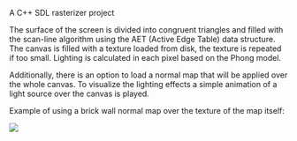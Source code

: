 A C++ SDL rasterizer project

The surface of the screen is divided into congruent triangles and filled with the scan-line algorithm using the AET (Active Edge Table) data structure. The canvas is filled with a texture loaded from disk, the texture is repeated if too small. Lighting is calculated in each pixel based on the Phong model.

Additionally, there is an option to load a normal map that will be applied over the whole canvas. To visualize the lighting effects a simple animation of a light source over the canvas is played.

Example of using a brick wall normal map over the texture of the map itself:

![](media/gk2.gif)
